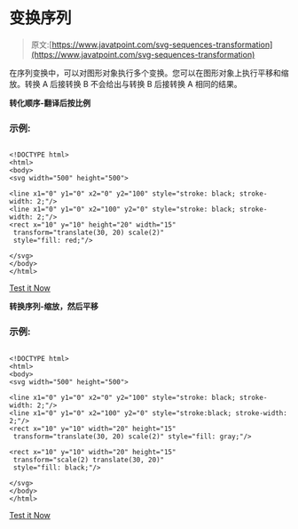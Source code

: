 # 变换序列

> 原文:[https://www.javatpoint.com/svg-sequences-transformation](https://www.javatpoint.com/svg-sequences-transformation)

在序列变换中，可以对图形对象执行多个变换。您可以在图形对象上执行平移和缩放。转换 A 后接转换 B 不会给出与转换 B 后接转换 A 相同的结果。

**转化顺序-翻译后按比例**

### 示例:

```

<!DOCTYPE html>
<html>
<body>
<svg width="500" height="500">

<line x1="0" y1="0" x2="0" y2="100" style="stroke: black; stroke-width: 2;"/>
<line x1="0" y1="0" x2="100" y2="0" style="stroke: black; stroke-width: 2;"/>
<rect x="10" y="10" height="20" width="15"
 transform="translate(30, 20) scale(2)"
 style="fill: red;"/>

</svg>
</body>
</html>

```

[Test it Now](https://www.javatpoint.com/oprweb/test.jsp?filename=svgsequencestransformation)

**转换序列-缩放，然后平移**

### 示例:

```

<!DOCTYPE html>
<html>
<body>
<svg width="500" height="500">

<line x1="0" y1="0" x2="0" y2="100" style="stroke: black; stroke-width: 2;"/>
<line x1="0" y1="0" x2="100" y2="0" style="stroke:black; stroke-width: 2;"/>
<rect x="10" y="10" width="20" height="15"
 transform="translate(30, 20) scale(2)" style="fill: gray;"/>

<rect x="10" y="10" width="20" height="15"
 transform="scale(2) translate(30, 20)"
 style="fill: black;"/>

</svg>
</body>
</html>

```

[Test it Now](https://www.javatpoint.com/oprweb/test.jsp?filename=svgsequencestransformation1)